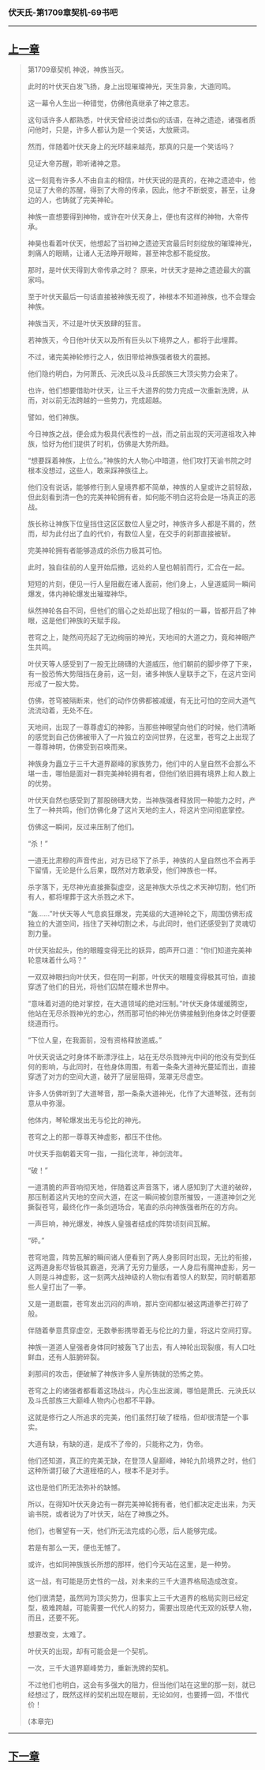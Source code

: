 ### 伏天氏-第1709章契机-69书吧

--------
[上一章](./e00fd9925780656d5f1149eab855de0f.md)
--------


>
>
>
>第1709章契机
>神说，神族当灭。
>
>此时的叶伏天白发飞扬，身上出现璀璨神光，天生异象，大道同鸣。
>
>这一幕令人生出一种错觉，仿佛他真继承了神之意志。
>
>这句话许多人都熟悉，叶伏天曾经说过类似的话语，在神之遗迹，诸强者质问他时，只是，许多人都认为是一个笑话，大放厥词。
>
>然而，伴随着叶伏天身上的光环越来越亮，那真的只是一个笑话吗？
>
>见证大帝苏醒，聆听诸神之意。
>
>这一刻竟有许多人不由自主的相信，叶伏天说的是真的，在神之遗迹中，他见证了大帝的苏醒，得到了大帝的传承，因此，他才不断蜕变，甚至，让身边的人，也铸就了完美神轮。
>
>神族一直想要得到神物，或许在叶伏天身上，便也有这样的神物，大帝传承。
>
>神昊也看着叶伏天，他想起了当初神之遗迹天宫最后时刻绽放的璀璨神光，刺痛人的眼睛，让诸人无法睁开眼眸，甚至神念都不能绽放。
>
>那时，是叶伏天得到大帝传承之时？
>原来，叶伏天才是神之遗迹最大的赢家吗。
>
>至于叶伏天最后一句话直接被神族无视了，神根本不知道神族，也不会理会神族。
>
>神族当灭，不过是叶伏天放肆的狂言。
>
>若神族灭，今日他叶伏天以及所有巨头以下境界之人，都将于此埋葬。
>
>不过，诸完美神轮修行之人，依旧带给神族强者极大的震撼。
>
>他们隐约明白，为何萧氏、元泱氏以及斗氏部族三大顶尖势力会来了。
>
>也许，他们想要借助叶伏天，让三千大道界的势力完成一次重新洗牌，从而，对以前无法跨越的一些势力，完成超越。
>
>譬如，他们神族。
>
>今日神族之战，便会成为极具代表性的一战，而之前出现的天河道祖攻入神族，恰好为他们提供了时机，仿佛是大势所趋。
>
>“想要踩着神族，上位么。”神族的大人物心中暗道，他们攻打天谕书院之时根本没想过，这些人，敢来踩神族往上。
>
>他们没有说话，能够修行到人皇境界都不简单，神族的人皇或许之前轻敌，但此刻看到清一色的完美神轮拥有者，如何能不明白这将会是一场真正的恶战。
>
>族长称让神族下位皇挡住这区区数位人皇之时，神族许多人都是不屑的，然而，却为此付出了血的代价，有数位人皇，在交手的刹那直接被斩。
>
>完美神轮拥有者能够造成的杀伤力极其可怕。
>
>此时，独自往前的人皇开始后撤，远处的人皇也朝前而行，汇合在一起。
>
>短短的片刻，便见一行人皇阻截在诸人面前，他们身上，人皇道威同一瞬间爆发，体内神轮爆发出璀璨神华。
>
>纵然神轮各自不同，但他们的眉心之处却出现了相似的一幕，皆都开启了神眼，这是他们神族的天赋手段。
>
>苍穹之上，陡然间亮起了无边绚丽的神光，天地间的大道之力，竟和神眼产生共鸣。
>
>叶伏天等人感受到了一股无比磅礴的大道威压，他们朝前的脚步停了下来，有一股恐怖大势阻挡在身前，这一刻，诸多神族人皇联手之下，在这片空间形成了一股大势。
>
>仿佛，苍穹被隔断来，他们的动作仿佛都被减缓，有无比可怕的空间大道气流流动着，无处不在。
>
>天地间，出现了一尊尊虚幻的神影，当那些神眼望向他们的时候，他们清晰的感觉到自己仿佛被带入了一片独立的空间世界，在这里，苍穹之上出现了一尊尊神明，仿佛受到召唤而来。
>
>神族身为矗立于三千大道界巅峰的家族势力，他们中的人皇自然不会那么不堪一击，哪怕是面对一群完美神轮拥有者，但他们依旧拥有境界上和人数上的优势。
>
>叶伏天自然也感受到了那股磅礴大势，当神族强者释放同一种能力之时，产生了一种共鸣，他们仿佛化身了这片天地的主人，将这片空间彻底掌控。
>
>仿佛这一瞬间，反过来压制了他们。
>
>“杀！”
>
>一道无比肃穆的声音传出，对方已经下了杀手，神族的人皇自然也不会再手下留情，无论是什么后果，既然对方敢承受，他们神族也一样。
>
>杀字落下，无尽神光直接撕裂虚空，这是神族大杀伐之术天神切割，他们所有人，都将埋葬于这大杀戮之术下。
>
>“轰……”叶伏天等人气息疯狂爆发，完美级的大道神轮之下，周围仿佛形成独立的大道空间，挡住了天神切割之术，与此同时，他们还感受到了灵魂切割力量。
>
>叶伏天抬起头，他的眼瞳变得无比的妖异，朗声开口道：“你们知道完美神轮意味着什么吗？”
>
>一双双神眼扫向叶伏天，但在同一刹那，叶伏天的眼瞳变得极其可怕，直接穿透了他们的目光，将他们囚禁在瞳术世界中。
>
>“意味着对道的绝对掌控，在大道领域的绝对压制。”叶伏天身体缓缓腾空，他站在无尽杀戮神光的忠心，然而那可怕的神光仿佛接触到他身体之时便要绕道而行。
>
>“下位人皇，在我面前，没有资格释放道威。”
>
>叶伏天说话之时身体不断漂浮往上，站在无尽杀戮神光中间的他没有受到任何的影响，与此同时，在他身体周围，有着一条条大道神光蔓延而出，直接穿透了对方的空间大道，破开了层层阻碍，笼罩无尽虚空。
>
>许多人仿佛听到了大道琴音，那一条条大道神光，化作了大道琴弦，还有剑意从中弥漫。
>
>他体内，琴轮爆发出无与伦比的神光。
>
>苍穹之上的那一尊尊天神虚影，都压不住他。
>
>叶伏天手指朝着天穹一指，一指化流年，神剑流年。
>
>“破！”
>
>一道清脆的声音响彻天地，伴随着这声音落下，诸人感知到了大道的破碎，那压制着这片天地的空间大道，在这一瞬间被剑意所摧毁，一道道神剑之光撕裂苍穹，最终化作一条剑道场合，笔直的杀向神族强者所在的方向。
>
>一声巨响，神光爆发，神族人皇强者结成的阵势顷刻间瓦解。
>
>“砰。”
>
>苍穹地震，阵势瓦解的瞬间诸人便看到了两人身影同时出现，无比的衔接，这两道身影尽皆极其霸道，充满了无穷力量感，一人身后有魔神虚影，另一人则是斗神虚影，这一刻两大战神级的人物似有着惊人的默契，同时朝着那些人皇打出了一拳。
>
>又是一道剧震，苍穹发出沉闷的声响，那片空间都似被这两道拳芒打碎了般。
>
>伴随着拳意贯穿虚空，无数拳影携带着无与伦比的力量，将这片空间打穿。
>
>神族一道道人皇强者身体同时被轰飞了出去，有人神轮出现裂痕，有人口吐鲜血，还有人脏腑碎裂。
>
>刹那间的攻击，便破解了神族许多人皇所铸就的恐怖之势。
>
>苍穹之上的诸强者都看着这场战斗，内心生出波澜，哪怕是萧氏、元泱氏以及斗氏部族三大巅峰人物内心也都不平静。
>
>这就是修行之人所追求的完美，他们虽然打破了桎梏，但却很清楚一个事实。
>
>大道有缺，有缺的道，是成不了帝的，只能称之为，伪帝。
>
>他们还知道，真正的完美无缺，在登顶人皇巅峰，神轮九阶境界之时，他们这种所谓打破了大道桎梏的人，根本不是对手。
>
>这也是他们所无法弥补的缺憾。
>
>所以，在得知叶伏天身边有一群完美神轮拥有者，他们都决定走出来，为天谕书院，或者说为了叶伏天，站在了神族之外。
>
>他们，也奢望有一天，他们所无法完成的心愿，后人能够完成。
>
>若是有那么一天，便也无憾了。
>
>或许，也如同神族族长所想的那样，他们今天站在这里，是一种势。
>
>这一战，有可能是历史性的一战，对未来的三千大道界格局造成改变。
>
>他们很清楚，虽然同为顶尖势力，但事实上三千大道界的格局实则已经定型，极难跨越，可能需要一代代人的努力，需要出现绝代无双的妖孽人物，而且，还要不死。
>
>想要改变，太难了。
>
>叶伏天的出现，却有可能会是一个契机。
>
>一次，三千大道界巅峰势力，重新洗牌的契机。
>
>不过他们也明白，这会有多强大的阻力，但当他们站在这里的那一刻，就已经想过了，既然这样的契机出现在眼前，无论如何，也要搏一回，不惜代价！
>
>(本章完)
>
>

--------
[下一章](./c5927928b24ef8d3f4a058239b4cfb00.md)
--------
